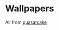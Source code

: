 # Wallpapers

All from [quasarcake](https://danbooru.donmai.us/artists/241140) 
<!-- https://danbooru.donmai.us/posts?tags=quasarcake -->